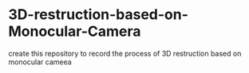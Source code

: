 # 3D-restruction-based-on-Monocular-Camera
create this repository to record the process of 3D restruction based on monocular cameea

